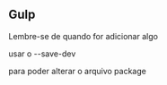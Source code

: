 ## Gulp
Lembre-se de quando for adicionar algo

usar o --save-dev

para poder alterar o arquivo package